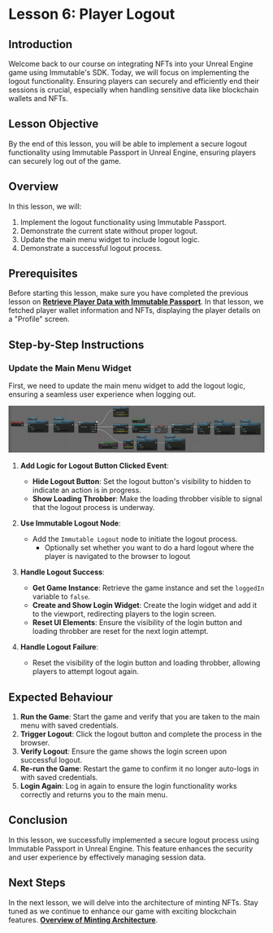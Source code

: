 # Lesson 6: Player Logout

## Introduction
Welcome back to our course on integrating NFTs into your Unreal Engine game using Immutable's SDK. Today, we will focus on implementing the logout functionality. Ensuring players can securely and efficiently end their sessions is crucial, especially when handling sensitive data like blockchain wallets and NFTs.

## Lesson Objective
By the end of this lesson, you will be able to implement a secure logout functionality using Immutable Passport in Unreal Engine, ensuring players can securely log out of the game.

## Overview
In this lesson, we will:
1. Implement the logout functionality using Immutable Passport.
2. Demonstrate the current state without proper logout.
3. Update the main menu widget to include logout logic.
4. Demonstrate a successful logout process.

## Prerequisites
Before starting this lesson, make sure you have completed the previous lesson on [**Retrieve Player Data with Immutable Passport**](../05-retrieve-player-data-with-immutable-passport/README.md). In that lesson, we fetched player wallet information and NFTs, displaying the player details on a "Profile" screen.

## Step-by-Step Instructions

### Update the Main Menu Widget
First, we need to update the main menu widget to add the logout logic, ensuring a seamless user experience when logging out.

![Logout](./logout.png)

1. **Add Logic for Logout Button Clicked Event**:
   - **Hide Logout Button**: Set the logout button's visibility to hidden to indicate an action is in progress.
   - **Show Loading Throbber**: Make the loading throbber visible to signal that the logout process is underway.

2. **Use Immutable Logout Node**:
   - Add the `Immutable Logout` node to initiate the logout process.
      - Optionally set whether you want to do a hard logout where the player is navigated to the browser to logout

3. **Handle Logout Success**:
   - **Get Game Instance**: Retrieve the game instance and set the `loggedIn` variable to `false`.
   - **Create and Show Login Widget**: Create the login widget and add it to the viewport, redirecting players to the login screen.
   - **Reset UI Elements**: Ensure the visibility of the login button and loading throbber are reset for the next login attempt.

4. **Handle Logout Failure**:
   - Reset the visibility of the login button and loading throbber, allowing players to attempt logout again.


## Expected Behaviour
1. **Run the Game**: Start the game and verify that you are taken to the main menu with saved credentials.
2. **Trigger Logout**: Click the logout button and complete the process in the browser.
3. **Verify Logout**: Ensure the game shows the login screen upon successful logout.
4. **Re-run the Game**: Restart the game to confirm it no longer auto-logs in with saved credentials.
5. **Login Again**: Log in again to ensure the login functionality works correctly and returns you to the main menu.

## Conclusion
In this lesson, we successfully implemented a secure logout process using Immutable Passport in Unreal Engine. This feature enhances the security and user experience by effectively managing session data.

## Next Steps
In the next lesson, we will delve into the architecture of minting NFTs. Stay tuned as we continue to enhance our game with exciting blockchain features. [**Overview of Minting Architecture**](../07-overview-of-minting-architecture/README.md).

